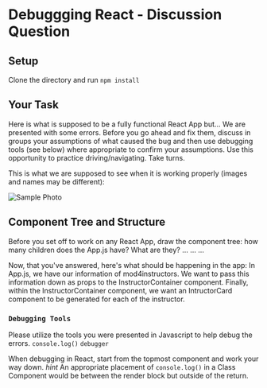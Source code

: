 # Debuggging React - Discussion Question

## Setup

Clone the directory and run 
`npm install`

## Your Task

Here is what is supposed to be a fully functional React App but... We are presented with some errors. Before you go ahead and fix them, discuss in groups your assumptions of what caused the bug and then use debugging tools (see below) where appropriate to confirm your assumptions. Use this opportunity to practice driving/navigating. Take turns.  

This is what we are supposed to see when it is working properly (images and names may be different):

![Sample Photo](sample.png)

## Component Tree and Structure
Before you set off to work on any React App, draw the component tree: how many children does the App.js have? What are they? 
...
...
...

Now, that you've answered, here's what should be happening in the app:
In App.js, we have our information of mod4instructors. 
We want to pass this information down as props to the InstructorContainer component. 
Finally, within the InstructorContainer component, we want an IntructorCard component to be generated for each of the instructor.


### `Debugging Tools`

Please utilize the tools you were presented in Javascript to help debug the errors.
`console.log()`
`debugger`

When debugging in React, start from the topmost component and work your way down.
*hint* An appropriate placement of `console.log()` in a Class Component would be between the render block but outside of the return.

